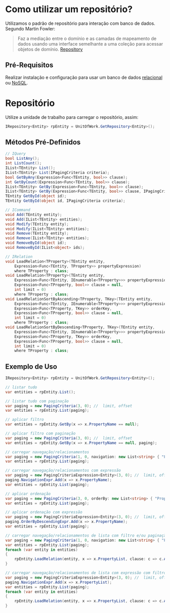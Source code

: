 # Como utilizar um repositório?
Utilizamos o padrão de repositório para interação com banco de dados. Segundo Martin Fowler:
> Faz a mediação entre o domínio e as camadas de mapeamento de dados usando uma interface semelhante a uma coleção para acessar objetos de domínio. [Repository](http://martinfowler.com/eaaCatalog/repository.html)

## Pré-Requisitos
Realizar instalação e configuração para usar um banco de dados [relacional](pt-br/database/getting-started.md) ou [NoSQL](pt-br/database/nosql.md).

# Repositório
Utilize a unidade de trabalho para carregar o repositório, assim:
```csharp
IRepository<Entity> rpEntity = UnitOfWork.GetRepository<Entity>();
```

## Métodos Pré-Definidos
```csharp
// IQuery
bool ListAny();
int ListCount();
IList<TEntity> List();
IList<TEntity> List(IPagingCriteria criteria);
bool GetByAny(Expression<Func<TEntity, bool>> clause);
int GetByCount(Expression<Func<TEntity, bool>> clause);
IList<TEntity> GetBy(Expression<Func<TEntity, bool>> clause);
IList<TEntity> GetBy(Expression<Func<TEntity, bool>> clause, IPagingCriteria criteria);
TEntity GetById(object id);
TEntity GetById(object id, IPagingCriteria criteria);

// ICommand
void Add(TEntity entity);
void Add(IList<TEntity> entities);
void Modify(TEntity entity);
void Modify(IList<TEntity> entities);
void Remove(TEntity entity);
void Remove(IList<TEntity> entities);
void RemoveById(object id);
void RemoveById(IList<object> ids);

// IRelation
void LoadRelation<TProperty>(TEntity entity,
	Expression<Func<TEntity, TProperty>> propertyExpression)
	where TProperty : class;
void LoadRelation<TProperty>(TEntity entity,
	Expression<Func<TEntity, IEnumerable<TProperty>>> propertyExpression,
	Expression<Func<TProperty, bool>> clause = null,
	int limit = 0)
	where TProperty : class;
void LoadRelationSortByAscending<TProperty, TKey>(TEntity entity,
	Expression<Func<TEntity, IEnumerable<TProperty>>> propertyExpression,
	Expression<Func<TProperty, TKey>> orderKey,
	Expression<Func<TProperty, bool>> clause = null,
	int limit = 0)
	where TProperty : class;
void LoadRelationSortByDescending<TProperty, TKey>(TEntity entity,
	Expression<Func<TEntity, IEnumerable<TProperty>>> propertyExpression,
	Expression<Func<TProperty, TKey>> orderKey,
	Expression<Func<TProperty, bool>> clause = null,
	int limit = 0)
	where TProperty : class;
```

## Exemplo de Uso
```csharp
IRepository<Entity> rpEntity = UnitOfWork.GetRepository<Entity>();

// listar tudo
var entities = rpEntity.List();

// listar tudo com paginação
var paging = new PagingCriteria(3, 0); //  limit, offset
var entities = rpEntity.List(paging);

// aplicar filtro
var entities = rpEntity.GetBy(x => x.PropertyName == null);

// aplicar filtro com paginação
var paging = new PagingCriteria(3, 0); //  limit, offset
var entities = rpEntity.GetBy(x => x.PropertyName == null, paging);

// carregar navegação/relacionamentos
var paging = new PagingCriteria(1, 0, navigation: new List<string> { "PropertyName" });
var entities = rpEntity.List(paging);

// carregar navegação/relacionamentos com expressão
var paging = new PagingCriteriaExpression<Entity>(3, 0); //  limit, offset
paging.NavigationExpr.Add(x => x.PropertyName);
var entities = rpEntity.List(paging);

// aplicar ordenação
var paging = new PagingCriteria(3, 0, orderBy: new List<string> { "PropertyName desc" });
var entities = rpEntity.List(paging);

// aplicar ordenação com expressão
var paging = new PagingCriteriaExpression<Entity>(3, 0); //  limit, offset
paging.OrderByDescendingExpr.Add(x => x.PropertyName);
var entities = rpEntity.List(paging);

// carregar navegação/relacionamentos de lista com filtro e/ou paginação
var paging = new PagingCriteria(1, 0, navigation: new List<string> { "PropertyList" });
var entities = rpEntity.List(paging);
foreach (var entity in entities)
{
	rpEntity.LoadRelation(entity, x => x.PropertyList, clause: c => c.Active, limit: 1);
}

// carregar navegação/relacionamentos de lista com expressão com filtro e/ou paginação
var paging = new PagingCriteriaExpression<Entity>(3, 0); //  limit, offset
paging.NavigationExpr.Add(x => x.PropertyList);
var entities = rpEntity.List(paging);
foreach (var entity in entities)
{
	rpEntity.LoadRelation(entity, x => x.PropertyList, clause: c => c.Active, limit: 1);
}
```